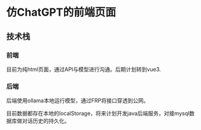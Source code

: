 # 仿ChatGPT的前端页面

## 技术栈

### 前端

目前为纯html页面，通过API与模型进行沟通。后期计划转到vue3.

### 后端

后端使用ollama本地运行模型，通过FRP将接口穿透到公网。

目前数据都存在本地的localStorage，将来计划开发java后端服务，对接mysql数据库做对话历史的持久化。
